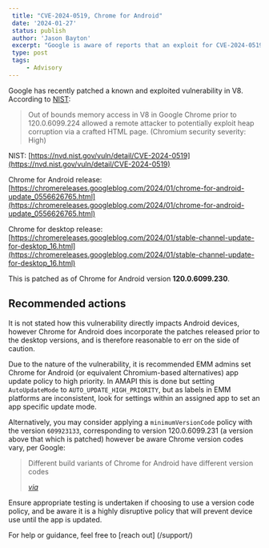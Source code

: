 ```yaml
---
 title: "CVE-2024-0519, Chrome for Android"
 date: '2024-01-27'
 status: publish 
 author: 'Jason Bayton' 
 excerpt: "Google is aware of reports that an exploit for CVE-2024-0519 exists in the wild." 
 type: post 
 tags: 
     - Advisory
---
```

Google has recently patched a known and exploited vulnerability in V8. According to [NIST](https://nvd.nist.gov/vuln/detail/CVE-2024-0519):

> Out of bounds memory access in V8 in Google Chrome prior to 120.0.6099.224 allowed a remote attacker to potentially exploit heap corruption via a crafted HTML page. (Chromium security severity: High)

NIST: [https://nvd.nist.gov/vuln/detail/CVE-2024-0519](https://nvd.nist.gov/vuln/detail/CVE-2024-0519)

Chrome for Android release:
[https://chromereleases.googleblog.com/2024/01/chrome-for-android-update_0556626765.html](https://chromereleases.googleblog.com/2024/01/chrome-for-android-update_0556626765.html)

Chrome for desktop release:
[https://chromereleases.googleblog.com/2024/01/stable-channel-update-for-desktop_16.html](https://chromereleases.googleblog.com/2024/01/stable-channel-update-for-desktop_16.html)

This is patched as of Chrome for Android version **120.0.6099.230**.

## Recommended actions

It is not stated how this vulnerability directly impacts Android devices, however Chrome for Android does incorporate the patches released prior to the desktop versions, and is therefore reasonable to err on the side of caution.

Due to the nature of the vulnerability, it is recommended EMM admins set Chrome for Android (or equivalent Chromium-based alternatives) app update policy to high priority. In AMAPI this is done but setting `AutoUpdateMode` to `AUTO_UPDATE_HIGH_PRIORITY`, but as labels in EMM platforms are inconsistent, look for settings within an assigned app to set an app specific update mode. 

Alternatively, you may consider applying a `minimumVersionCode` policy with the version `609923133`, corresponding to version 120.0.6099.231 (a version above that which is patched) however be aware Chrome version codes vary, per Google:

> Different build variants of Chrome for Android have different version codes
>
> _[via](https://chromium.googlesource.com/chromium/src/+/master/build/util/android_chrome_version.py)_

Ensure appropriate testing is undertaken if choosing to use a version code policy, and be aware it is a highly disruptive policy that will prevent device use until the app is updated. 

For help or guidance, feel free to [reach out] (/support/)